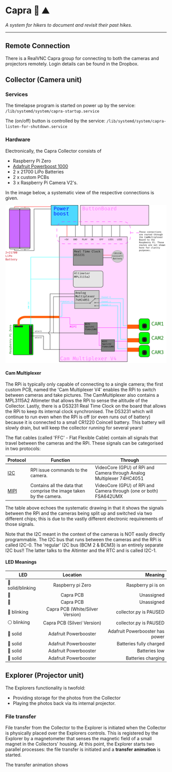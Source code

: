 # Capra 🎥 ⛰️

*A system for hikers to document and revisit their past hikes.*

---

## Remote Connection
There is a RealVNC Capra group for connecting to both the cameras and projectors remotely. Login details can be found in the Dropbox.

## Collector (Camera unit)
### Services
The timelapse program is started on power up by the service: `/lib/systemd/system/capra-startup.service`

The (on/off) button is controlled by the service: `/lib/systemd/system/capra-listen-for-shutdown.service`

### Hardware
Electronically, the Capra Collector consists of
- Raspberry Pi Zero
- [Adafruit Powerboost 1000](https://www.adafruit.com/product/2465)
- 2 x 21700 LiPo Batteries
- 2 x custom PCBs
- 3 x Raspberry Pi Camera V2's.

In the image below, a systematic view of the respective connections is given.

![Capra PCB ](https://raw.githubusercontent.com/EverydayDesignStudio/guides/master/images/capra/CapraPCBprinciple.jpg)

#### Cam Multiplexer
The RPi is typically only capable of connecting to a single camera; the first custom PCB, named the 'Cam Multiplexer V4' enables the RPi to switch between cameras and take pictures. The CamMultiplexer also contains a MPL3115A2 Altimeter that allows the RPi to sense the altitude of the Collector. Lastly, there is a DS3231 Real Time Clock on the board that allows the RPi to keep its internal clock synchronised. The DS3231 which will continue to run even when the RPi is off (or even runs out of battery) because it is connected to a small CR1220 Coincell battery. This battery will slowly drain, but will keep the collector running for several years!

The flat cables (called 'FFC' - Flat Flexible Cable) contain all signals that travel between the cameras and the RPi. These signals can be categorised in two protocols:

| Protocol   | Function   | Through |
| ---------- | ---------- | ------- |
| [I2C](https://en.wikipedia.org/wiki/I%C2%B2C)        | RPI issue commands to the camera. | VideoCore (GPU) of RPi and Camera through Analog Multiplexer 74HC4051 |
| [MIPI](https://mipi.org/specifications/d-phy)       | Contains all the data that comprise the image taken by the camera. | VideoCore (GPU) of RPi and Camera through (one or both) FSA642UMX |

The table above echoes the systematic drawing in that it shows the signals between the RPi and the cameras being split up and switched via two different chips; this is due to the vastly different electronic requirements of those signals.

Note that the I2C meant in the context of the cameras is NOT easily directly programmable. The I2C bus that runs between the cameras and the RPi is called I2C-0. The 'regular' I2C bus (BCM 2 & BCM3) is an entirely separate I2C bus!! The latter talks to the Altimter and the RTC and is called I2C-1.

#### LED Meanings
| LED   | Location   | Meaning |
| ----- |:----------:|--------:|
| 💚 solid/blinking  | Raspberry pi Zero | Raspberry pi is on  |
| 💚    | Capra PCB | Unassigned  |
| 🧡    | Capra PCB | Unassigned  |
| 🔴 blinking   | Capra PCB (White/Silver Version) | collector.py is PAUSED  |
| ⚪ blinking   | Capra PCB (Silver/ Version) | collector.py is PAUSED  |
| 🔵 solid | Adafruit Powerbooster | Adafruit Powerbooster has power |
| 💚 solid   | Adafruit Powerbooster | Batteries fully charged  |
| 🔴 solid   | Adafruit Powerbooster | Batteries low  |
| 🧡 solid   | Adafruit Powerbooster | Batteries charging  |


## Explorer (Projector unit)
The Explorers functionality is twofold:
- Providing storage for the photos from the Collector  
- Playing the photos back via its internal projector.

### File transfer
File transfer from the Collector to the Explorer is initiated when the Collector is physically placed over the Explorers controls. This is registered by the Explorer by a magnetometer that senses the magnetic field of a small magnet in the Collectors' housing.
At this point, the Explorer starts two parallel processes: the file transfer is initiated and a __transfer animation__ is started.

The transfer animation shows
